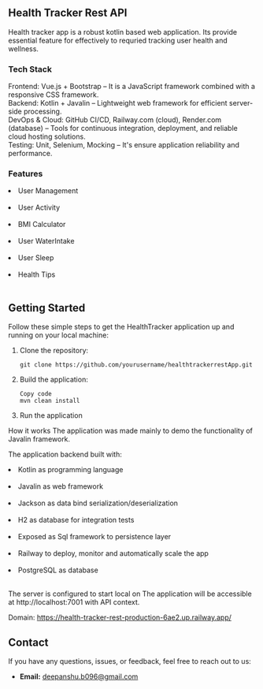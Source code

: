 <h2> Health Tracker Rest API</h2>

Health tracker app is a robust kotlin based web application. Its provide essential feature for effectively to requried tracking user
health and wellness.


<h3>Tech Stack</h3>

Frontend: Vue.js + Bootstrap – It is a JavaScript framework combined with a responsive CSS framework. <br>
Backend: Kotlin + Javalin – Lightweight web framework for efficient server-side processing. <br>
DevOps & Cloud: GitHub CI/CD, Railway.com (cloud), Render.com (database) – Tools for continuous integration,
deployment, and reliable cloud hosting solutions. <br>
Testing: Unit, Selenium, Mocking – It's ensure application reliability and performance.<br>

<h3>Features</h3>
<li>User Management</li><br>
<li>User Activity</li><br>
<li>BMI Calculator</li><br>
<li>User WaterIntake</li><br>
<li>User Sleep</li><br>
<li>Health Tips</li><br>



## Getting Started

Follow these simple steps to get the HealthTracker application up and running on your local machine:

1. Clone the repository:
   ```shell
   git clone https://github.com/yourusername/healthtrackerrestApp.git
2. Build the application:
   ```shell
   Copy code
   mvn clean install
3. Run the application


How it works
The application was made mainly to demo the functionality of Javalin framework.

The application backend built with:

<li> Kotlin as programming language</li> <br/>
<li> Javalin as web framework</li>  <br/>
<li> Jackson as data bind serialization/deserialization</li>  <br/>
<li> H2 as database for integration tests</li>  <br/>
<li> Exposed as Sql framework to persistence layer</li> <br/>
<li> Railway to deploy, monitor and automatically scale the app</li>  <br/>
<li> PostgreSQL as database</li> <br/>



The server is configured to start local on The application will be accessible at http://localhost:7001 with API context.

Domain: https://health-tracker-rest-production-6ae2.up.railway.app/


## Contact

If you have any questions, issues, or feedback, feel free to reach out to us:

- **Email:** deepanshu.b096@gmail.com

